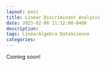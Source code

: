 ```yaml
---
layout: post
title: Linear Discriminant Analysis
date: 2023-02-06 11:12:00-0400
description: 
tags: LinearAlgebra DataScience
categories: 
---
```


Coming soon!
